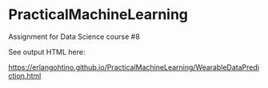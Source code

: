 # PracticalMachineLearning
Assignment for Data Science course #8

See output HTML here:

https://erlangohtino.github.io/PracticalMachineLearning/WearableDataPrediction.html
